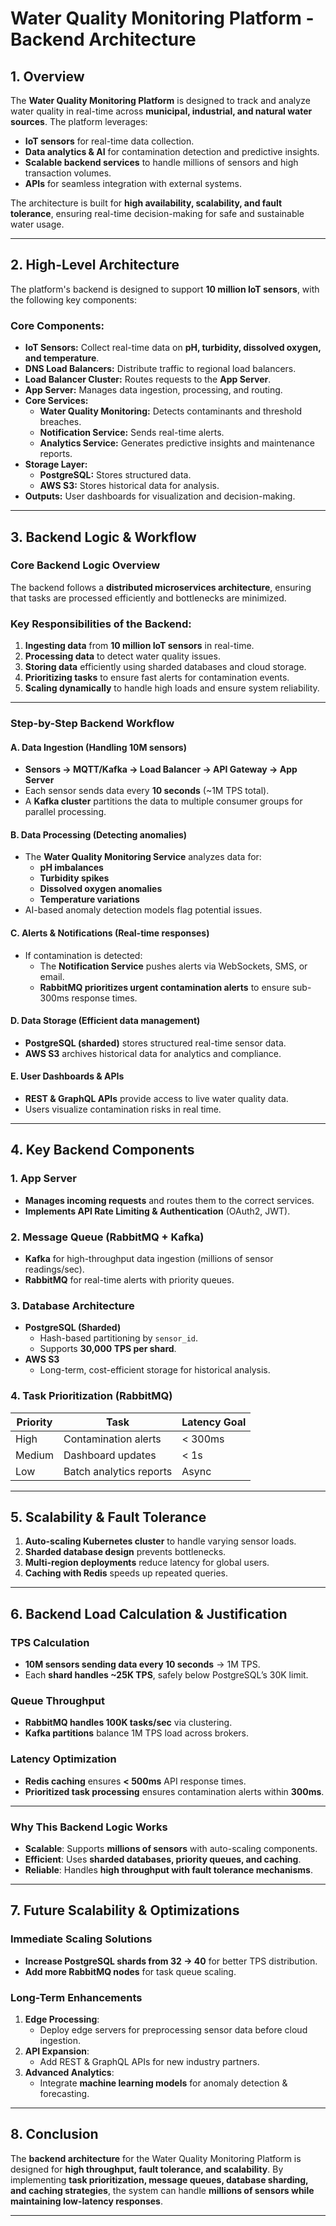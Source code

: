 # Water Quality Monitoring Platform - Backend Architecture

## 1. Overview
The **Water Quality Monitoring Platform** is designed to track and analyze water quality in real-time across **municipal, industrial, and natural water sources**. The platform leverages:
- **IoT sensors** for real-time data collection.
- **Data analytics & AI** for contamination detection and predictive insights.
- **Scalable backend services** to handle millions of sensors and high transaction volumes.
- **APIs** for seamless integration with external systems.

The architecture is built for **high availability, scalability, and fault tolerance**, ensuring real-time decision-making for safe and sustainable water usage.

---

## 2. High-Level Architecture
The platform's backend is designed to support **10 million IoT sensors**, with the following key components:

### **Core Components:**
- **IoT Sensors:** Collect real-time data on **pH, turbidity, dissolved oxygen, and temperature**.
- **DNS Load Balancers:** Distribute traffic to regional load balancers.
- **Load Balancer Cluster:** Routes requests to the **App Server**.
- **App Server:** Manages data ingestion, processing, and routing.
- **Core Services:**
  - **Water Quality Monitoring:** Detects contaminants and threshold breaches.
  - **Notification Service:** Sends real-time alerts.
  - **Analytics Service:** Generates predictive insights and maintenance reports.
- **Storage Layer:**
  - **PostgreSQL:** Stores structured data.
  - **AWS S3:** Stores historical data for analysis.
- **Outputs:** User dashboards for visualization and decision-making.

---

## **3. Backend Logic & Workflow**

### **Core Backend Logic Overview**
The backend follows a **distributed microservices architecture**, ensuring that tasks are processed efficiently and bottlenecks are minimized.  

### **Key Responsibilities of the Backend:**
1. **Ingesting data** from **10 million IoT sensors** in real-time.
2. **Processing data** to detect water quality issues.
3. **Storing data** efficiently using sharded databases and cloud storage.
4. **Prioritizing tasks** to ensure fast alerts for contamination events.
5. **Scaling dynamically** to handle high loads and ensure system reliability.

---

### **Step-by-Step Backend Workflow**

#### **A. Data Ingestion** (Handling 10M sensors)
- **Sensors → MQTT/Kafka → Load Balancer → API Gateway → App Server**  
- Each sensor sends data every **10 seconds** (~1M TPS total).  
- A **Kafka cluster** partitions the data to multiple consumer groups for parallel processing.  

#### **B. Data Processing** (Detecting anomalies)
- The **Water Quality Monitoring Service** analyzes data for:
  - **pH imbalances**
  - **Turbidity spikes**
  - **Dissolved oxygen anomalies**
  - **Temperature variations**
- AI-based anomaly detection models flag potential issues.

#### **C. Alerts & Notifications** (Real-time responses)
- If contamination is detected:
  - The **Notification Service** pushes alerts via WebSockets, SMS, or email.
  - **RabbitMQ prioritizes urgent contamination alerts** to ensure sub-300ms response times.
  
#### **D. Data Storage** (Efficient data management)
- **PostgreSQL (sharded)** stores structured real-time sensor data.
- **AWS S3** archives historical data for analytics and compliance.

#### **E. User Dashboards & APIs**  
- **REST & GraphQL APIs** provide access to live water quality data.
- Users visualize contamination risks in real time.

---

## **4. Key Backend Components**

### **1. App Server**
- **Manages incoming requests** and routes them to the correct services.
- **Implements API Rate Limiting & Authentication** (OAuth2, JWT).

### **2. Message Queue (RabbitMQ + Kafka)**
- **Kafka** for high-throughput data ingestion (millions of sensor readings/sec).
- **RabbitMQ** for real-time alerts with priority queues.

### **3. Database Architecture**
- **PostgreSQL (Sharded)**
  - Hash-based partitioning by `sensor_id`.
  - Supports **30,000 TPS per shard**.
- **AWS S3**
  - Long-term, cost-efficient storage for historical analysis.

### **4. Task Prioritization (RabbitMQ)**
| **Priority** | **Task**                  | **Latency Goal** |
|-------------|--------------------------|----------------|
| High        | Contamination alerts      | < 300ms       |
| Medium      | Dashboard updates         | < 1s          |
| Low         | Batch analytics reports   | Async         |

---

## **5. Scalability & Fault Tolerance**
1. **Auto-scaling Kubernetes cluster** to handle varying sensor loads.
2. **Sharded database design** prevents bottlenecks.
3. **Multi-region deployments** reduce latency for global users.
4. **Caching with Redis** speeds up repeated queries.

---

## **6. Backend Load Calculation & Justification**

### **TPS Calculation**
- **10M sensors sending data every 10 seconds** → 1M TPS.
- Each **shard handles ~25K TPS**, safely below PostgreSQL’s 30K limit.

### **Queue Throughput**
- **RabbitMQ handles 100K tasks/sec** via clustering.
- **Kafka partitions** balance 1M TPS load across brokers.

### **Latency Optimization**
- **Redis caching** ensures **< 500ms** API response times.
- **Prioritized task processing** ensures contamination alerts within **300ms**.

---

### **Why This Backend Logic Works**
- **Scalable**: Supports **millions of sensors** with auto-scaling components.
- **Efficient**: Uses **sharded databases, priority queues, and caching**.
- **Reliable**: Handles **high throughput with fault tolerance mechanisms**.

---

## **7. Future Scalability & Optimizations**

### **Immediate Scaling Solutions**
- **Increase PostgreSQL shards from 32 → 40** for better TPS distribution.
- **Add more RabbitMQ nodes** for task queue scaling.

### **Long-Term Enhancements**
1. **Edge Processing**:
   - Deploy edge servers for preprocessing sensor data before cloud ingestion.
2. **API Expansion**:
   - Add REST & GraphQL APIs for new industry partners.
3. **Advanced Analytics**:
   - Integrate **machine learning models** for anomaly detection & forecasting.

---

## **8. Conclusion**
The **backend architecture** for the Water Quality Monitoring Platform is designed for **high throughput, fault tolerance, and scalability**. By implementing **task prioritization, message queues, database sharding, and caching strategies**, the system can handle **millions of sensors while maintaining low-latency responses**.

---
